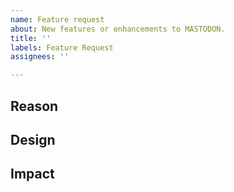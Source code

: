 ```yaml
---
name: Feature request
about: New features or enhancements to MASTODON.
title: ''
labels: Feature Request
assignees: ''

---
```


## Reason
<!--Why do you need this feature or what is the enhancement?-->

## Design
<!--A concise description (design) of what you want to happen.--->

## Impact
<!--Will the enhancement change existing objects or add something new?-->
